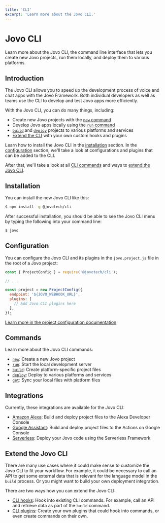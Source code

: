 ```yaml
---
title: 'CLI'
excerpt: 'Learn more about the Jovo CLI.'
---
```


# Jovo CLI

Learn more about the Jovo CLI, the command line interface that lets you create new Jovo projects, run them locally, and deploy them to various platforms.

## Introduction

The Jovo CLI allows you to speed up the development process of voice and chat apps with the Jovo Framework. Both individual developers as well as teams use the CLI to develop and test Jovo apps more efficiently.

With the Jovo CLI, you can do many things, including:

- Create new Jovo projects with the [`new` command](https://www.jovo.tech/docs/new-command)
- Develop Jovo apps locally using the [`run` command](https://www.jovo.tech/docs/run-command)
- [`build`](https://www.jovo.tech/docs/build-command) and [`deploy`](https://www.jovo.tech/docs/deploy-command) projects to various platforms and services
- [Extend the CLI](#extend-the-jovo-cli) with your own custom hooks and plugins

Learn how to install the Jovo CLI in the [installation](#installation) section. In the [configuration](#configuration) section, we'll take a look at configurations and plugins that can be added to the CLI.

After that, we'll take a look at all [CLI commands](#commands) and ways to [extend the Jovo CLI](#extend-the-jovo-cli).

## Installation

You can install the new Jovo CLI like this:

```sh
$ npm install -g @jovotech/cli
```

After successful installation, you should be able to see the Jovo CLI menu by typing the following into your command line:

```sh
$ jovo
```

## Configuration

You can configure the Jovo CLI and its plugins in the `jovo.project.js` file in the root of a Jovo project:

```js
const { ProjectConfig } = require('@jovotech/cli');

// ...

const project = new ProjectConfig({
  endpoint: '${JOVO_WEBHOOK_URL}',
  plugins: [
    // Add Jovo CLI plugins here
  ],
});
```

[Learn more in the project configuration documentation](https://www.jovo.tech/docs/project-config).

## Commands

Learn more about the Jovo CLI commands:

- [`new`](https://www.jovo.tech/docs/new-command): Create a new Jovo project
- [`run`](https://www.jovo.tech/docs/run-command): Start the local development server
- [`build`](https://www.jovo.tech/docs/build-command): Create platform-specific project files
- [`deploy`](https://www.jovo.tech/docs/deplooy-command): Deploy to various platforms and services
- [`get`](https://www.jovo.tech/docs/get-command): Sync your local files with platform files

## Integrations

Currently, these integrations are available for the Jovo CLI:

- [Amazon Alexa](https://www.jovo.tech/marketplace/platform-alexa/project-config): Build and deploy project files to the Alexa Developer Console
- [Google Assistant](https://www.jovo.tech/marketplace/platform-googleassistant/project-config): Build and deploy project files to the Actions on Google Console
- [Serverless](https://www.jovo.tech/marketplace/target-lex): Deploy your Jovo code using the Serverless Framework

## Extend the Jovo CLI

There are many use cases where it could make sense to customize the Jovo CLI to fit your workflow. For example, it could be necessary to call an API to get some external data that is relevant for the language model in the `build` process. Or you might want to build your own deployment integration.

There are two ways how you can extend the Jovo CLI:

- [CLI hooks](https://www.jovo.tech/docs/project-config#hooks): Hook into existing CLI commands. For example, call an API and retrieve data as part of the `build` command.
- [CLI plugins](https://www.jovo.tech/docs/cli-plugins): Create your own plugins that could hook into commands, or even create commands on their own.
